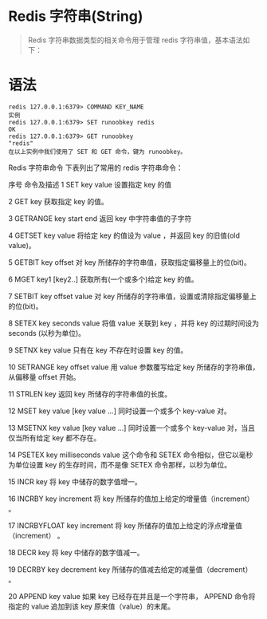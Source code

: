 # Redis 字符串(String)
> Redis 字符串数据类型的相关命令用于管理 redis 字符串值，基本语法如下：

# 语法
```
redis 127.0.0.1:6379> COMMAND KEY_NAME
实例
redis 127.0.0.1:6379> SET runoobkey redis
OK
redis 127.0.0.1:6379> GET runoobkey
"redis"
在以上实例中我们使用了 SET 和 GET 命令，键为 runoobkey。
```

Redis 字符串命令
下表列出了常用的 redis 字符串命令：

序号	命令及描述
1	SET key value 
设置指定 key 的值


2	GET key 
获取指定 key 的值。


3	GETRANGE key start end 
返回 key 中字符串值的子字符


4	GETSET key value
将给定 key 的值设为 value ，并返回 key 的旧值(old value)。


5	GETBIT key offset
对 key 所储存的字符串值，获取指定偏移量上的位(bit)。


6	MGET key1 [key2..]
获取所有(一个或多个)给定 key 的值。


7	SETBIT key offset value
对 key 所储存的字符串值，设置或清除指定偏移量上的位(bit)。


8	SETEX key seconds value
将值 value 关联到 key ，并将 key 的过期时间设为 seconds (以秒为单位)。


9	SETNX key value
只有在 key 不存在时设置 key 的值。


10	SETRANGE key offset value
用 value 参数覆写给定 key 所储存的字符串值，从偏移量 offset 开始。


11	STRLEN key
返回 key 所储存的字符串值的长度。


12	MSET key value [key value ...]
同时设置一个或多个 key-value 对。


13	MSETNX key value [key value ...] 
同时设置一个或多个 key-value 对，当且仅当所有给定 key 都不存在。


14	PSETEX key milliseconds value
这个命令和 SETEX 命令相似，但它以毫秒为单位设置 key 的生存时间，而不是像 SETEX 命令那样，以秒为单位。


15	INCR key
将 key 中储存的数字值增一。


16	INCRBY key increment
将 key 所储存的值加上给定的增量值（increment） 。


17	INCRBYFLOAT key increment
将 key 所储存的值加上给定的浮点增量值（increment） 。


18	DECR key
将 key 中储存的数字值减一。


19	DECRBY key decrement
key 所储存的值减去给定的减量值（decrement） 。


20	APPEND key value
如果 key 已经存在并且是一个字符串， APPEND 命令将指定的 value 追加到该 key 原来值（value）的末尾。
